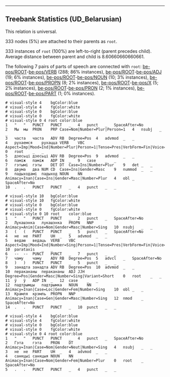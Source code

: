 

--------------------------------------------------------------------------------

## Treebank Statistics (UD_Belarusian)

This relation is universal.

333 nodes (5%) are attached to their parents as `root`.

333 instances of `root` (100%) are left-to-right (parent precedes child).
Average distance between parent and child is 8.60660660660661.

The following 7 pairs of parts of speech are connected with `root`: [be-pos/ROOT]()-[be-pos/VERB]() (288; 86% instances), [be-pos/ROOT]()-[be-pos/ADJ]() (19; 6% instances), [be-pos/ROOT]()-[be-pos/NOUN]() (10; 3% instances), [be-pos/ROOT]()-[be-pos/PROPN]() (8; 2% instances), [be-pos/ROOT]()-[be-pos/X]() (5; 2% instances), [be-pos/ROOT]()-[be-pos/PRON]() (2; 1% instances), [be-pos/ROOT]()-[be-pos/PART]() (1; 0% instances).


~~~ conllu
# visual-style 4	bgColor:blue
# visual-style 4	fgColor:white
# visual-style 0	bgColor:blue
# visual-style 0	fgColor:white
# visual-style 0 4 root	color:blue
1	"	"	PUNCT	PUNCT	_	4	punct	_	SpaceAfter=No
2	Мы	мы	PRON	PRP	Case=Nom|Number=Plur|Person=1	4	nsubj	_	_
3	часта	часта	ADV	RB	Degree=Pos	4	advmod	_	_
4	рухаемся	рухацца	VERB	VBC	Aspect=Imp|Mood=Ind|Number=Plur|Person=1|Tense=Pres|VerbForm=Fin|Voice=Mid	0	root	_	_
5	дзесьці	дзесьці	ADV	RB	Degree=Pos	9	advmod	_	_
6	паміж	паміж	ADP	IN	_	9	case	_	_
7	гэтымі	гэты	DET	DT	Case=Ins|Number=Plur	9	det	_	_
8	двума	два	NUM	CD	Case=Ins|Gender=Masc	9	nummod	_	_
9	падыходамі	падыход	NOUN	NN	Animacy=Inan|Case=Ins|Gender=Masc|Number=Plur	4	obl	_	SpaceAfter=No
10	.	.	PUNCT	PUNCT	_	4	punct	_	_

~~~


~~~ conllu
# visual-style 10	bgColor:blue
# visual-style 10	fgColor:white
# visual-style 0	bgColor:blue
# visual-style 0	fgColor:white
# visual-style 0 10 root	color:blue
1	"	"	PUNCT	PUNCT	_	2	punct	_	SpaceAfter=No
2	Лукашэнка	лукашэнка	PROPN	NNP	Animacy=Anim|Case=Nom|Gender=Masc|Number=Sing	10	nsubj	_	_
3	(	(	PUNCT	PUNCT	_	5	punct	_	SpaceAfter=No
4	не	не	PART	UH	_	5	advmod	_	_
5	ведаю	ведаць	VERB	VBC	Aspect=Imp|Mood=Ind|Number=Sing|Person=1|Tense=Pres|VerbForm=Fin|Voice=Act	10	parataxis	_	_
6	--	--	PUNCT	PUNCT	_	7	punct	_	_
7	чаму	чаму	ADV	RB	Degree=Pos	5	advcl	_	SpaceAfter=No
8	)	)	PUNCT	PUNCT	_	5	punct	_	_
9	занадта	занадта	ADV	RB	Degree=Pos	10	advmod	_	_
10	перакананы	перакананы	ADJ	JJH	Degree=Pos|Gender=Masc|Number=Sing|Variant=Short	0	root	_	_
11	ў	ў	ADP	IN	_	12	case	_	_
12	падтрымцы	падтрымка	NOUN	NN	Animacy=Inan|Case=Loc|Gender=Fem|Number=Sing	10	obl	_	_
13	Крамля	крэмль	PROPN	NNP	Animacy=Inan|Case=Gen|Gender=Masc|Number=Sing	12	nmod	_	SpaceAfter=No
14	.	.	PUNCT	PUNCT	_	10	punct	_	_

~~~


~~~ conllu
# visual-style 4	bgColor:blue
# visual-style 4	fgColor:white
# visual-style 0	bgColor:blue
# visual-style 0	fgColor:white
# visual-style 0 4 root	color:blue
1	"	"	PUNCT	PUNCT	_	4	punct	_	SpaceAfter=No
2	Гэта	гэта	PRON	DT	Animacy=Inan|Case=Nom|Gender=Neut|Number=Sing	4	nsubj	_	_
3	не	не	PART	UH	_	4	advmod	_	_
4	санкцыі	санкцыя	NOUN	NN	Animacy=Inan|Case=Nom|Gender=Fem|Number=Plur	0	root	_	SpaceAfter=No
5	.	.	PUNCT	PUNCT	_	4	punct	_	_

~~~



